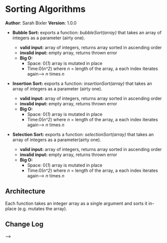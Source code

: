 # Sorting Algorithms
**Author**: Sarah Bixler
**Version**: 1.0.0 

- __Bubble Sort:__ exports a function: _bubbleSort(array)_ that takes an array of integers as a parameter (airty one).
  - __valid input:__ array of integers, returns array sorted in ascending order
  - __invalid input:__ empty array, returns thrown error  
  - __Big O:__ 
      - Space: 0(*1*) array is mutated in place   
      - Time:0(*n^2*) where *n* = length of the array, a each index iterates again--> *n* times *n*    

- __Insertion Sort:__  exports a function: _insertionSort(array)_ that takes an array of integers as a parameter (airty one).
  - __valid input:__ array of integers, returns array sorted in ascending order
  - __invalid input:__ empty array, returns thrown error  
  - __Big O:__ 
      - Space: 0(*1*) array is mutated in place   
      - Time:0(*n^2*) where *n* = length of the array, a each index iterates again--> *n* times *n*  

- __Selection Sort:__ exports a function: _selectionSort(array)_ that takes an array of integers as a parameter(airty one).
  - __valid input:__ array of integers, returns array sorted in ascending order
  - __invalid input:__ empty array, returns thrown error  
   - __Big O:__ 
      - Space: 0(*1*) array is mutated in place   
      - Time:0(*n^2*) where *n* = length of the array, a each index iterates again--> *n* times *n*  

## Architecture
Each function takes an integer array as a single argument and sorts it in-place (e.g. mutates the array). 
## Change Log
<!-- Use this are to document the iterative changes made to your application as each feature is successfully implemented. Use time stamps. Here's an examples:
01-01-2001 4:59pm - Application now has a fully-functional express server, with GET and POST routes for the book resource.
## Credits and Collaborations
<!-- Give credit (and a link) to other people or resources that helped you build this application. -->
-->
